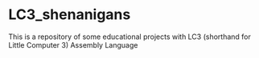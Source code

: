 # LC3_shenanigans
This is a repository of some educational projects with LC3 (shorthand for Little Computer 3) Assembly Language
